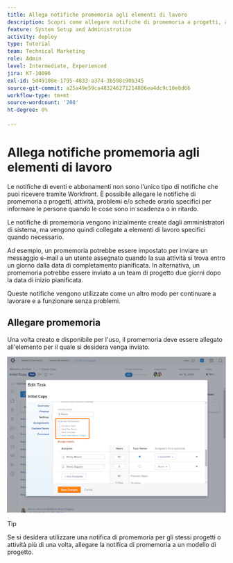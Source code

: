 ```yaml
---
title: Allega notifiche promemoria agli elementi di lavoro
description: Scopri come allegare notifiche di promemoria a progetti, attività, problemi o schede orario per comunicare alle persone quando il lavoro è in scadenza o in ritardo.
feature: System Setup and Administration
activity: deploy
type: Tutorial
team: Technical Marketing
role: Admin
level: Intermediate, Experienced
jira: KT-10096
exl-id: 5d49108e-1795-4833-a374-3b598c90b345
source-git-commit: a25a49e59ca483246271214886ea4dc9c10e8d66
workflow-type: tm+mt
source-wordcount: '208'
ht-degree: 0%

---
```


# Allega notifiche promemoria agli elementi di lavoro

Le notifiche di eventi e abbonamenti non sono l’unico tipo di notifiche che puoi ricevere tramite Workfront. È possibile allegare le notifiche di promemoria a progetti, attività, problemi e/o schede orario specifici per informare le persone quando le cose sono in scadenza o in ritardo.

Le notifiche di promemoria vengono inizialmente create dagli amministratori di sistema, ma vengono quindi collegate a elementi di lavoro specifici quando necessario.

Ad esempio, un promemoria potrebbe essere impostato per inviare un messaggio e-mail a un utente assegnato quando la sua attività si trova entro un giorno dalla data di completamento pianificata. In alternativa, un promemoria potrebbe essere inviato a un team di progetto due giorni dopo la data di inizio pianificata.

Queste notifiche vengono utilizzate come un altro modo per continuare a lavorare e a funzionare senza problemi.

## Allegare promemoria

Una volta creato e disponibile per l&#39;uso, il promemoria deve essere allegato all&#39;elemento per il quale si desidera venga inviato.

![[!UICONTROL Avviso di Promemoria] sezione nella sezione [!UICONTROL Modifica l&#39;Attività] finestra](assets/admin-fund-user-notifications-17.png)

>[!TIP]
>
>Se si desidera utilizzare una notifica di promemoria per gli stessi progetti o attività più di una volta, allegare la notifica di promemoria a un modello di progetto.

<!---
learn more URLs
 Attach a reminder notification to an object
Automatic reminders vs. reminder notifications
--->
